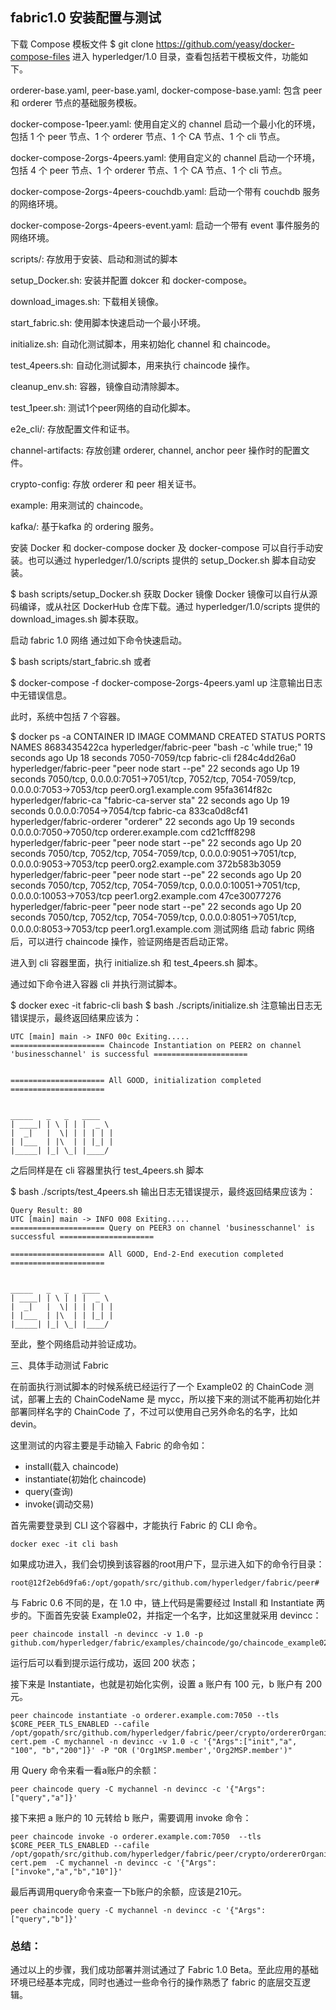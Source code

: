 ## fabric1.0 安装配置与测试

下载 Compose 模板文件
$ git clone https://github.com/yeasy/docker-compose-files
进入 hyperledger/1.0 目录，查看包括若干模板文件，功能如下。

orderer-base.yaml, peer-base.yaml, docker-compose-base.yaml: 包含 peer 和 orderer 节点的基础服务模板。

docker-compose-1peer.yaml: 使用自定义的 channel 启动一个最小化的环境，包括 1 个 peer 节点、1 个 orderer 节点、1 个 CA 节点、1 个 cli 节点。

docker-compose-2orgs-4peers.yaml: 使用自定义的 channel 启动一个环境，包括 4 个 peer 节点、1 个 orderer 节点、1 个 CA 节点、1 个 cli 节点。

docker-compose-2orgs-4peers-couchdb.yaml: 启动一个带有 couchdb 服务的网络环境。

docker-compose-2orgs-4peers-event.yaml: 启动一个带有 event 事件服务的网络环境。

scripts/: 存放用于安装、启动和测试的脚本

setup_Docker.sh: 安装并配置 dokcer 和 docker-compose。

download_images.sh: 下载相关镜像。

start_fabric.sh: 使用脚本快速启动一个最小环境。

initialize.sh: 自动化测试脚本，用来初始化 channel 和 chaincode。

test_4peers.sh: 自动化测试脚本，用来执行 chaincode 操作。

cleanup_env.sh: 容器，镜像自动清除脚本。

test_1peer.sh: 测试1个peer网络的自动化脚本。

e2e_cli/: 存放配置文件和证书。

channel-artifacts: 存放创建 orderer, channel, anchor peer 操作时的配置文件。

crypto-config: 存放 orderer 和 peer 相关证书。

example: 用来测试的 chaincode。

kafka/: 基于kafka 的 ordering 服务。

安装 Docker 和 docker-compose
docker 及 docker-compose 可以自行手动安装。也可以通过 hyperledger/1.0/scripts 提供的 setup_Docker.sh 脚本自动安装。

$ bash scripts/setup_Docker.sh
获取 Docker 镜像
Docker 镜像可以自行从源码编译，或从社区 DockerHub 仓库下载。通过 hyperledger/1.0/scripts 提供的 download_images.sh 脚本获取。

启动 fabric 1.0 网络
通过如下命令快速启动。

$ bash scripts/start_fabric.sh
或者

$ docker-compose -f docker-compose-2orgs-4peers.yaml up
注意输出日志中无错误信息。

此时，系统中包括 7 个容器。

$ docker ps -a
CONTAINER ID        IMAGE                        COMMAND                  CREATED             STATUS              PORTS                                                                                 NAMES
8683435422ca        hyperledger/fabric-peer      "bash -c 'while true;"   19 seconds ago      Up 18 seconds       7050-7059/tcp                                                                         fabric-cli
f284c4dd26a0        hyperledger/fabric-peer      "peer node start --pe"   22 seconds ago      Up 19 seconds       7050/tcp, 0.0.0.0:7051->7051/tcp, 7052/tcp, 7054-7059/tcp, 0.0.0.0:7053->7053/tcp     peer0.org1.example.com
95fa3614f82c        hyperledger/fabric-ca        "fabric-ca-server sta"   22 seconds ago      Up 19 seconds       0.0.0.0:7054->7054/tcp                                                                fabric-ca
833ca0d8cf41        hyperledger/fabric-orderer   "orderer"                22 seconds ago      Up 19 seconds       0.0.0.0:7050->7050/tcp                                                                orderer.example.com
cd21cfff8298        hyperledger/fabric-peer      "peer node start --pe"   22 seconds ago      Up 20 seconds       7050/tcp, 7052/tcp, 7054-7059/tcp, 0.0.0.0:9051->7051/tcp, 0.0.0.0:9053->7053/tcp     peer0.org2.example.com
372b583b3059        hyperledger/fabric-peer      "peer node start --pe"   22 seconds ago      Up 20 seconds       7050/tcp, 7052/tcp, 7054-7059/tcp, 0.0.0.0:10051->7051/tcp, 0.0.0.0:10053->7053/tcp   peer1.org2.example.com
47ce30077276        hyperledger/fabric-peer      "peer node start --pe"   22 seconds ago      Up 20 seconds       7050/tcp, 7052/tcp, 7054-7059/tcp, 0.0.0.0:8051->7051/tcp, 0.0.0.0:8053->7053/tcp     peer1.org1.example.com
测试网络
启动 fabric 网络后，可以进行 chaincode 操作，验证网络是否启动正常。

进入到 cli 容器里面，执行 initialize.sh 和 test_4peers.sh 脚本。

通过如下命令进入容器 cli 并执行测试脚本。

$ docker exec -it fabric-cli bash
$ bash ./scripts/initialize.sh
注意输出日志无错误提示，最终返回结果应该为：

    UTC [main] main -> INFO 00c Exiting.....
    ===================== Chaincode Instantiation on PEER2 on channel 'businesschannel' is successful ===================== 


    ===================== All GOOD, initialization completed ===================== 


    _____   _   _   ____  
    | ____| | \ | | |  _ \ 
    |  _|   |  \| | | | | |
    | |___  | |\  | | |_| |
    |_____| |_| \_| |____/
之后同样是在 cli 容器里执行 test_4peers.sh 脚本

$ bash ./scripts/test_4peers.sh
    输出日志无错误提示，最终返回结果应该为：

    Query Result: 80
    UTC [main] main -> INFO 008 Exiting.....
    ===================== Query on PEER3 on channel 'businesschannel' is successful ===================== 

    ===================== All GOOD, End-2-End execution completed ===================== 


    _____   _   _   ____  
    | ____| | \ | | |  _ \ 
    |  _|   |  \| | | | | |
    | |___  | |\  | | |_| |
    |_____| |_| \_| |____/
至此，整个网络启动并验证成功。


三、具体手动测试 Fabric

在前面执行测试脚本的时候系统已经运行了一个 Example02 的 ChainCode 测试，部署上去的 ChainCodeName 是 mycc，所以接下来的测试不能再初始化并部署同样名字的 ChainCode 了，不过可以使用自己另外命名的名字，比如devin。

这里测试的内容主要是手动输入 Fabric 的命令如：
* install(载入 chaincode)
* instantiate(初始化 chaincode)
* query(查询)
* invoke(调动交易)

首先需要登录到 CLI 这个容器中，才能执行 Fabric 的 CLI 命令。

    docker exec -it cli bash

如果成功进入，我们会切换到该容器的root用户下，显示进入如下的命令行目录：

    root@12f2eb6d9fa6:/opt/gopath/src/github.com/hyperledger/fabric/peer#

与 Fabric 0.6 不同的是，在 1.0 中，链上代码是需要经过 Install 和 Instantiate 两步的。下面首先安装 Example02，并指定一个名字，比如这里就采用 devincc：
    
    peer chaincode install -n devincc -v 1.0 -p github.com/hyperledger/fabric/examples/chaincode/go/chaincode_example02

运行后可以看到提示运行成功，返回 200 状态；

接下来是 Instantiate，也就是初始化实例，设置 a 账户有 100 元，b 账户有 200 元。
    
    peer chaincode instantiate -o orderer.example.com:7050 --tls $CORE_PEER_TLS_ENABLED --cafile /opt/gopath/src/github.com/hyperledger/fabric/peer/crypto/ordererOrganizations/example.com/orderers/orderer.example.com/msp/cacerts/ca.example.com-cert.pem -C mychannel -n devincc -v 1.0 -c '{"Args":["init","a", "100", "b","200"]}' -P "OR ('Org1MSP.member','Org2MSP.member')"


用 Query 命令来看一看a账户的余额：
    
    peer chaincode query -C mychannel -n devincc -c '{"Args":["query","a"]}'

接下来把 a 账户的 10 元转给 b 账户，需要调用 invoke 命令：
    
    peer chaincode invoke -o orderer.example.com:7050  --tls $CORE_PEER_TLS_ENABLED --cafile /opt/gopath/src/github.com/hyperledger/fabric/peer/crypto/ordererOrganizations/example.com/orderers/orderer.example.com/msp/cacerts/ca.example.com-cert.pem  -C mychannel -n devincc -c '{"Args":["invoke","a","b","10"]}'

最后再调用query命令来查一下b账户的余额，应该是210元。

    peer chaincode query -C mychannel -n devincc -c '{"Args":["query","b"]}'


### 总结：
通过以上的步骤，我们成功部署并测试通过了 Fabric 1.0 Beta。至此应用的基础环境已经基本完成，同时也通过一些命令行的操作熟悉了 fabric 的底层交互逻辑。